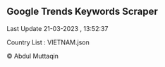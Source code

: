 

## Google Trends Keywords Scraper 
 
Last Update 21-03-2023 , 13:52:37

Country List :
VIETNAM.json



© Abdul Muttaqin 
